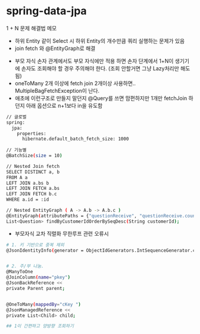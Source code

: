 # spring-data-jpa
1 + N 문제 해결법 메모

- 하위 Entity 같이 Select 시 하위 Entity의 개수만큼 쿼리 실행하는 문제가 있음
- join fetch 와 @EntityGraph로 해결

* 부모 자식 손자 관계에서도 부모 자식에만 적용 하면 손자 단계에서 1+N이 생기기에 손자도 조회해야 할 경우 주의해야 한다. (조회 안할거면 그냥 Lazy처리만 해도 됨)
* oneToMany 2개 이상에 fetch join 2개이상 사용하면.. MultipleBagFetchException이 난다.
* 애초에 이런구조로 만들지 말던지 @Query를 쓰면 맘편하지만 1개만 fetchJoin 하던지 아래 옵션으로 n+1보다 in을 유도함
```bash
// 글로벌
spring:
  jpa:
    properties:
      hibernate.default_batch_fetch_size: 1000
      
// 기능별
@BatchSize(size = 10)

// Nested Join fetch
SELECT DISTINCT a, b 
FROM A a
LEFT JOIN a.bs b
LEFT JOIN FETCH a.bs
LEFT JOIN FETCH b.c
WHERE a.id = :id

// Nested EntityGraph ( A -> A.b -> A.b.c )
@EntityGraph(attributePaths = {"questionReceive", "questionReceive.counselor"})
List<Question> findByCustomerIdOrderBySeqDesc(String customerId);
```
* 부모자식 교차 직렬화 무한루프 관련 오류시
```bash
# 1. 키 기반으로 중복 제외
@JsonIdentityInfo(generator = ObjectIdGenerators.IntSequenceGenerator.class)


# 2. 주/부 나눔.
@ManyToOne
@JoinColumn(name="pkey")
@JsonBackReference <<
private Parent parent;


@OneToMany(mappedBy="cKey ")
@JsonManagedReference <<
private List<Child> child;

## 1이 간편하고 양방향 조회하기 
```

